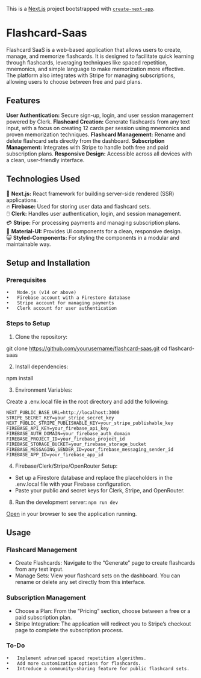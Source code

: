 This is a [Next.js](https://nextjs.org/) project bootstrapped with [`create-next-app`](https://github.com/vercel/next.js/tree/canary/packages/create-next-app).

# Flashcard-Saas

Flashcard SaaS is a web-based application that allows users to create, manage, and memorize flashcards. It is designed to facilitate quick learning through flashcards, leveraging techniques like spaced repetition, mnemonics, and simple language to make memorization more effective. The platform also integrates with Stripe for managing subscriptions, allowing users to choose between free and paid plans.

## Features

**User Authentication:** Secure sign-up, login, and user session management powered by Clerk.
**Flashcard Creation:** Generate flashcards from any text input, with a focus on creating 12 cards per session using mnemonics and proven memorization techniques.
**Flashcard Management:** Rename and delete flashcard sets directly from the dashboard.
**Subscription Management:** Integrates with Stripe to handle both free and paid subscription plans.
**Responsive Design:** Accessible across all devices with a clean, user-friendly interface.

## Technologies Used

🚀 **Next.js:** React framework for building server-side rendered (SSR) applications.  
🔥 **Firebase:** Used for storing user data and flashcard sets.  
🖱️ **Clerk:** Handles user authentication, login, and session management.  
💳 **Stripe:** For processing payments and managing subscription plans.  
💅 **Material-UI:** Provides UI components for a clean, responsive design.  
😺 **Styled-Components:** For styling the components in a modular and maintainable way.  


## Setup and Installation

### Prerequisites

	•	Node.js (v14 or above)
	•	Firebase account with a Firestore database
	•	Stripe account for managing payments
	•	Clerk account for user authentication

### Steps to Setup

1. Clone the repository:

git clone https://github.com/yourusername/flashcard-saas.git
cd flashcard-saas

2.	Install dependencies:
   
npm install

3.	Environment Variables:
   
Create a .env.local file in the root directory and add the following:

  ``` NEXT_PUBLIC_CLERK_FRONTEND_API=your_clerk_frontend_api
  NEXT_PUBLIC_BASE_URL=http://localhost:3000
  STRIPE_SECRET_KEY=your_stripe_secret_key
  NEXT_PUBLIC_STRIPE_PUBLISHABLE_KEY=your_stripe_publishable_key
  FIREBASE_API_KEY=your_firebase_api_key
  FIREBASE_AUTH_DOMAIN=your_firebase_auth_domain
  FIREBASE_PROJECT_ID=your_firebase_project_id
  FIREBASE_STORAGE_BUCKET=your_firebase_storage_bucket
  FIREBASE_MESSAGING_SENDER_ID=your_firebase_messaging_sender_id
  FIREBASE_APP_ID=your_firebase_app_id
```


4.	Firebase/Clerk/Stripe/OpenRouter Setup:
  - Set up a Firestore database and replace the placeholders in the .env.local file with your Firebase configuration.
  - Paste your public and secret keys for Clerk, Stripe, and OpenRouter.


   
8.	Run the development server:
    `npm run dev`

[Open](http://localhost:3000) in your browser to see the application running.

## Usage

### Flashcard Management

- Create Flashcards: Navigate to the “Generate” page to create flashcards from any text input.
- Manage Sets: View your flashcard sets on the dashboard. You can rename or delete any set directly from this interface.

### Subscription Management

- Choose a Plan: From the “Pricing” section, choose between a free or a paid subscription plan.
- Stripe Integration: The application will redirect you to Stripe’s checkout page to complete the subscription process.

### To-Do

	•	Implement advanced spaced repetition algorithms.
	•	Add more customization options for flashcards.
	•	Introduce a community-sharing feature for public flashcard sets.

